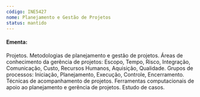 ```yaml
---
código: INE5427
nome: Planejamento e Gestão de Projetos
status: mantido
---
```


#### Ementa:
Projetos. Metodologias de planejamento e gestão de projetos. Áreas de conhecimento da gerência de projetos: Escopo, Tempo, Risco, Integração, Comunicação, Custo, Recursos Humanos, Aquisição, Qualidade. Grupos de processos: Iniciação, Planejamento, Execução, Controle, Encerramento. Técnicas de acompanhamento de projetos. Ferramentas computacionais de apoio ao planejamento e gerência de projetos. Estudo de casos.

